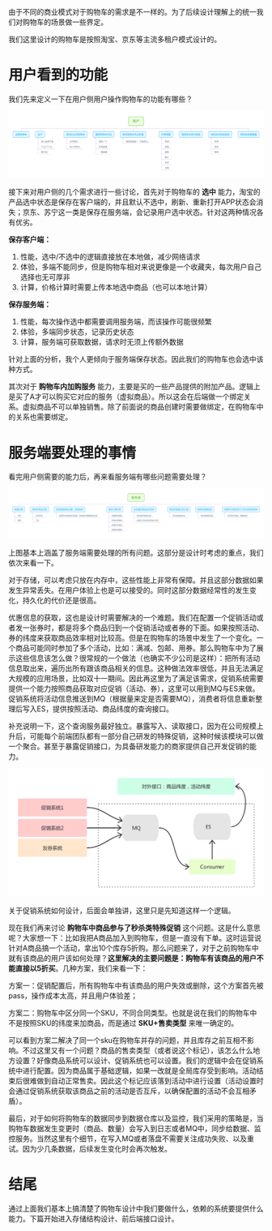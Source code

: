 由于不同的商业模式对于购物车的需求是不一样的。为了后续设计理解上的统一我们对购物车的场景做一些界定。

我们这里设计的购物车是按照淘宝、京东等主流多租户模式设计的。

# 用户看到的功能

我们先来定义一下在用户侧用户操作购物车的功能有哪些？

![用户则需求](./imgs/user-cart-c.png)

接下来对用户侧的几个需求进行一些讨论，首先对于购物车的 **选中** 能力，淘宝的产品选中状态是保存在客户端的，并且默认不选中，刷新、重新打开APP状态会消失；京东、苏宁这一类是保存在服务端，会记录用户选中状态。针对这两种情况各有优劣。

**保存客户端：**

1. 性能，选中/不选中的逻辑直接放在本地做，减少网络请求
2. 体验，多端不能同步，但是购物车相对来说更像是一个收藏夹，每次用户自己选择也无可厚非
3. 计算，价格计算时需要上传本地选中商品（也可以本地计算）

**保存服务端：**

1. 性能，每次操作选中都需要调用服务端，而该操作可能很频繁
2. 体验，多端同步状态，记录历史状态
3. 计算，服务端可获取数据，请求时无须上传额外数据

针对上面的分析，我个人更倾向于服务端保存状态。因此我们的购物车也会选中该种方式。

其次对于 **购物车内加购服务** 能力，主要是买的一些产品提供的附加产品。逻辑上是买了A才可以购买它对应的服务（虚拟商品）。所以这会在后端做一个绑定关系。虚拟商品不可以单独销售。除了前面说的商品创建时需要做绑定，在购物车中的关系也需要绑定。

# 服务端要处理的事情

看完用户侧需要的能力后，再来看服务端有哪些问题需要处理？

![服务端则需求](./imgs/user-cart-s.png)

上图基本上涵盖了服务端需要处理的所有问题。这部分是设计时考虑的重点，我们依次来看一下。

对于存储，可以考虑只放在内存中，这些性能上非常有保障。并且这部分数据如果发生异常丢失。在用户体验上也是可以接受的。同时这部分数据经常性的发生变化，持久化的代价还是很高。

优惠信息的获取，这也是设计时需要解决的一个难题。我们在配置一个促销活动或者发一张券时，都是将多个商品归到一个促销活动或者券的下面。如果按照活动、券的纬度来获取商品效率相对比较高。但是在购物车的场景中发生了一个变化。一个商品可能同时参加了多个活动，比如：满减、包邮、用券。那么购物车中为了展示这些信息该怎么做？很常规的一个做法（也确实不少公司是这样）：把所有活动信息取出来，遍历出所有跟该商品相关的信息。这种做法效率很低，并且无法满足大规模的应用场景，比如双十一期间。因此再这里为了满足该需求，促销系统需要提供一个能力按照商品获取对应促销（活动、券），这里可以用到MQ与ES来做。促销系统将活动信息推送到MQ（根据量来定是否需要MQ），消费者将信息重新整理后写入ES，提供按照活动、商品纬度的查询接口。

补充说明一下，这个查询服务最好独立。暴露写入、读取接口，因为在公司规模上升后，可能每个前端团队都有一部分自己研发的特殊促销，这种时候该模块可以做一个聚合。甚至于暴露促销接口，为具备研发能力的商家提供自己开发促销的能力。

![促销系统](./imgs/promotions.png)

关于促销系统如何设计，后面会单独讲，这里只是先知道这样一个逻辑。

现在我们再来讨论 **购物车中商品参与了秒杀类特殊促销** 这个问题。这是什么意思呢？大家想一下：比如我把A商品加入到购物车，但是一直没有下单。这时运营说针对A商品搞一个活动，拿出10个库存5折购。那么问题来了，对于之前购物车中就有该商品的用户该如何处理？**这里解决的主要问题是：购物车有该商品的用户不能直接以5折买**。几种方案，我们来看一下：

方案一：促销配置后，所有购物车中有该商品的用户失效或删除，这个方案首先被pass，操作成本太高，并且用户体验差；

方案二：购物车中区分同一个SKU，不同合同类型。也就是说在我们的购物车中不是按照SKU的纬度来加商品，而是通过 **SKU+售卖类型** 来唯一确定的。

可以看到方案二解决了同一个sku在购物车并存的问题，并且库存之前互相不影响。不过这里又有一个问题？商品的售卖类型（或者说这个标记），该怎么什么地方设置？好像商品系统可以设计、促销系统也可以设置。我们的逻辑中会在促销系统中进行配置。因为商品属于基础逻辑，如果一改就是全局库存受到影响。活动结束后很难做到自动正常售卖。因此这个标记应该落到活动中进行设置（活动设置时会通过促销系统获取该商品之前的活动是否互斥，以确保配置的活动不会互相矛盾）。

最后，对于如何将购物车的数据同步到数据仓库以及监控，我们采用的策略是，当购物车数据发生变更时（商品、数量）会写入到日志或者MQ中，同步给数据、监控服务。当然这里有个细节，在写入MQ或者落盘不需要关注成功失败、以及重试。因为少几条数据，后续发生变化时会再次触发。

# 结尾

通过上面我们基本上搞清楚了购物车设计中我们要做什么，依赖的系统要提供什么能力。下篇开始进入存储结构设计、前后端接口设计。
